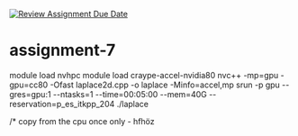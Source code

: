 [![Review Assignment Due Date](https://classroom.github.com/assets/deadline-readme-button-22041afd0340ce965d47ae6ef1cefeee28c7c493a6346c4f15d667ab976d596c.svg)](https://classroom.github.com/a/2CuuzvUr)
# assignment-7
module load nvhpc
module load craype-accel-nvidia80
nvc++ -mp=gpu -gpu=cc80 -Ofast laplace2d.cpp -o laplace -Minfo=accel,mp
srun -p gpu --gres=gpu:1 --ntasks=1 --time=00:05:00 --mem=40G --reservation=p_es_itkpp_204 ./laplace

/*
copy from the cpu once only - hfhöz